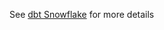 See [dbt Snowflake](https://www.entechlog.com/blog/data/exploring-dbt-with-snowflake/) for more details